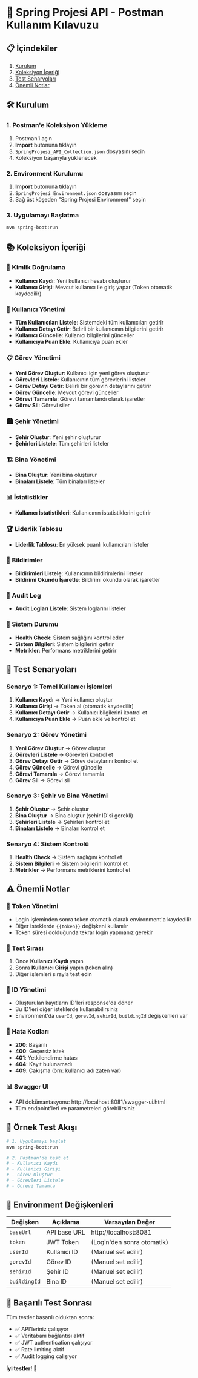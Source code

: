 # 🚀 Spring Projesi API - Postman Kullanım Kılavuzu

## 📋 İçindekiler
1. [Kurulum](#kurulum)
2. [Koleksiyon İçeriği](#koleksiyon-içeriği)
3. [Test Senaryoları](#test-senaryoları)
4. [Önemli Notlar](#önemli-notlar)

## 🛠️ Kurulum

### 1. Postman'e Koleksiyon Yükleme
1. Postman'i açın
2. **Import** butonuna tıklayın
3. `SpringProjesi_API_Collection.json` dosyasını seçin
4. Koleksiyon başarıyla yüklenecek

### 2. Environment Kurulumu
1. **Import** butonuna tıklayın
2. `SpringProjesi_Environment.json` dosyasını seçin
3. Sağ üst köşeden "Spring Projesi Environment" seçin

### 3. Uygulamayı Başlatma
```bash
mvn spring-boot:run
```

## 📚 Koleksiyon İçeriği

### 🔐 Kimlik Doğrulama
- **Kullanıcı Kaydı**: Yeni kullanıcı hesabı oluşturur
- **Kullanıcı Girişi**: Mevcut kullanıcı ile giriş yapar (Token otomatik kaydedilir)

### 👥 Kullanıcı Yönetimi
- **Tüm Kullanıcıları Listele**: Sistemdeki tüm kullanıcıları getirir
- **Kullanıcı Detayı Getir**: Belirli bir kullanıcının bilgilerini getirir
- **Kullanıcı Güncelle**: Kullanıcı bilgilerini günceller
- **Kullanıcıya Puan Ekle**: Kullanıcıya puan ekler

### 📋 Görev Yönetimi
- **Yeni Görev Oluştur**: Kullanıcı için yeni görev oluşturur
- **Görevleri Listele**: Kullanıcının tüm görevlerini listeler
- **Görev Detayı Getir**: Belirli bir görevin detaylarını getirir
- **Görev Güncelle**: Mevcut görevi günceller
- **Görevi Tamamla**: Görevi tamamlandı olarak işaretler
- **Görev Sil**: Görevi siler

### 🏙️ Şehir Yönetimi
- **Şehir Oluştur**: Yeni şehir oluşturur
- **Şehirleri Listele**: Tüm şehirleri listeler

### 🏗️ Bina Yönetimi
- **Bina Oluştur**: Yeni bina oluşturur
- **Binaları Listele**: Tüm binaları listeler

### 📊 İstatistikler
- **Kullanıcı İstatistikleri**: Kullanıcının istatistiklerini getirir

### 🏆 Liderlik Tablosu
- **Liderlik Tablosu**: En yüksek puanlı kullanıcıları listeler

### 🔔 Bildirimler
- **Bildirimleri Listele**: Kullanıcının bildirimlerini listeler
- **Bildirimi Okundu İşaretle**: Bildirimi okundu olarak işaretler

### 📝 Audit Log
- **Audit Logları Listele**: Sistem loglarını listeler

### 🔧 Sistem Durumu
- **Health Check**: Sistem sağlığını kontrol eder
- **Sistem Bilgileri**: Sistem bilgilerini getirir
- **Metrikler**: Performans metriklerini getirir

## 🧪 Test Senaryoları

### Senaryo 1: Temel Kullanıcı İşlemleri
1. **Kullanıcı Kaydı** → Yeni kullanıcı oluştur
2. **Kullanıcı Girişi** → Token al (otomatik kaydedilir)
3. **Kullanıcı Detayı Getir** → Kullanıcı bilgilerini kontrol et
4. **Kullanıcıya Puan Ekle** → Puan ekle ve kontrol et

### Senaryo 2: Görev Yönetimi
1. **Yeni Görev Oluştur** → Görev oluştur
2. **Görevleri Listele** → Görevleri kontrol et
3. **Görev Detayı Getir** → Görev detaylarını kontrol et
4. **Görev Güncelle** → Görevi güncelle
5. **Görevi Tamamla** → Görevi tamamla
6. **Görev Sil** → Görevi sil

### Senaryo 3: Şehir ve Bina Yönetimi
1. **Şehir Oluştur** → Şehir oluştur
2. **Bina Oluştur** → Bina oluştur (şehir ID'si gerekli)
3. **Şehirleri Listele** → Şehirleri kontrol et
4. **Binaları Listele** → Binaları kontrol et

### Senaryo 4: Sistem Kontrolü
1. **Health Check** → Sistem sağlığını kontrol et
2. **Sistem Bilgileri** → Sistem bilgilerini kontrol et
3. **Metrikler** → Performans metriklerini kontrol et

## ⚠️ Önemli Notlar

### 🔑 Token Yönetimi
- Login işleminden sonra token otomatik olarak environment'a kaydedilir
- Diğer isteklerde `{{token}}` değişkeni kullanılır
- Token süresi dolduğunda tekrar login yapmanız gerekir

### 📝 Test Sırası
1. Önce **Kullanıcı Kaydı** yapın
2. Sonra **Kullanıcı Girişi** yapın (token alın)
3. Diğer işlemleri sırayla test edin

### 🔄 ID Yönetimi
- Oluşturulan kayıtların ID'leri response'da döner
- Bu ID'leri diğer isteklerde kullanabilirsiniz
- Environment'da `userId`, `gorevId`, `sehirId`, `buildingId` değişkenleri var

### 🚨 Hata Kodları
- **200**: Başarılı
- **400**: Geçersiz istek
- **401**: Yetkilendirme hatası
- **404**: Kayıt bulunamadı
- **409**: Çakışma (örn: kullanıcı adı zaten var)

### 📊 Swagger UI
- API dokümantasyonu: http://localhost:8081/swagger-ui.html
- Tüm endpoint'leri ve parametreleri görebilirsiniz

## 🎯 Örnek Test Akışı

```bash
# 1. Uygulamayı başlat
mvn spring-boot:run

# 2. Postman'de test et
# - Kullanıcı Kaydı
# - Kullanıcı Girişi
# - Görev Oluştur
# - Görevleri Listele
# - Görevi Tamamla
```

## 🔧 Environment Değişkenleri

| Değişken | Açıklama | Varsayılan Değer |
|----------|----------|------------------|
| `baseUrl` | API base URL | http://localhost:8081 |
| `token` | JWT Token | (Login'den sonra otomatik) |
| `userId` | Kullanıcı ID | (Manuel set edilir) |
| `gorevId` | Görev ID | (Manuel set edilir) |
| `sehirId` | Şehir ID | (Manuel set edilir) |
| `buildingId` | Bina ID | (Manuel set edilir) |

## 🎉 Başarılı Test Sonrası

Tüm testler başarılı olduktan sonra:
- ✅ API'leriniz çalışıyor
- ✅ Veritabanı bağlantısı aktif
- ✅ JWT authentication çalışıyor
- ✅ Rate limiting aktif
- ✅ Audit logging çalışıyor

**İyi testler! 🚀** 